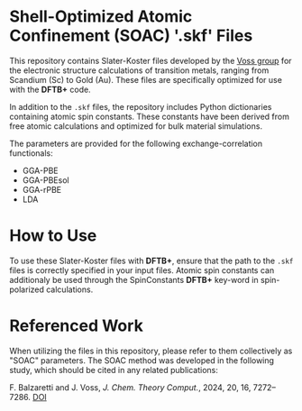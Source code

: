 # Shell-Optimized Atomic Confinement (SOAC) '.skf' Files

This repository contains Slater-Koster files developed by the [Voss group](https://vossgroup.sites.stanford.edu/) for the electronic structure calculations of transition metals, ranging from Scandium (Sc) to Gold (Au). These files are specifically optimized for use with the **DFTB+** code.

In addition to the `.skf` files, the repository includes Python dictionaries containing atomic spin constants. These constants have been derived from free atomic calculations and optimized for bulk material simulations.

The parameters are provided for the following exchange-correlation functionals:
- GGA-PBE
- GGA-PBEsol
- GGA-rPBE
- LDA

# How to Use

To use these Slater-Koster files with **DFTB+**, ensure that the path to the `.skf` files is correctly specified in your input files. Atomic spin constants can additionaly be used through the SpinConstants **DFTB+** key-word in spin-polarized calculations. 

# Referenced Work

When utilizing the files in this repository, please refer to them collectively as "SOAC" parameters. The SOAC method was developed in the following study, which should be cited in any related publications:

F. Balzaretti and J. Voss, *J. Chem. Theory Comput.*, 2024, 20, 16, 7272–7286. [DOI](https://doi.org/10.1021/acs.jctc.4c00345)
